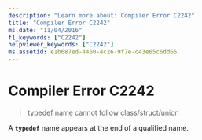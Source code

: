 ```yaml
---
description: "Learn more about: Compiler Error C2242"
title: "Compiler Error C2242"
ms.date: "11/04/2016"
f1_keywords: ["C2242"]
helpviewer_keywords: ["C2242"]
ms.assetid: e1b687ed-4460-4c26-9f7e-c43e65c6dd65
---
```

# Compiler Error C2242

> typedef name cannot follow class/struct/union

A **`typedef`** name appears at the end of a qualified name.
